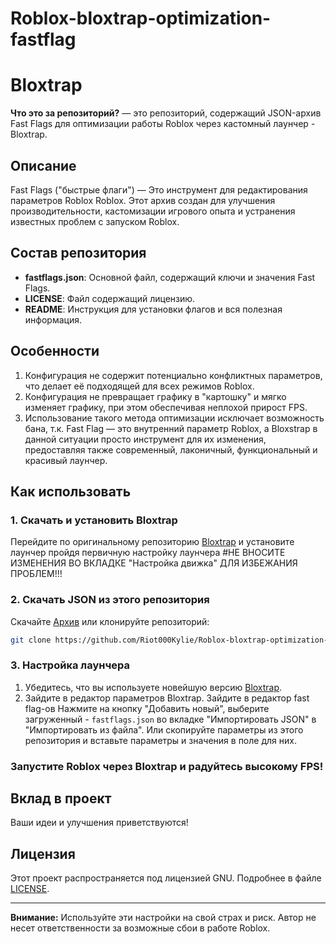 # Roblox-bloxtrap-optimization-fastflag
# Bloxtrap

**Что это за репозиторий?** — это репозиторий, содержащий JSON-архив Fast Flags для оптимизации работы Roblox через кастомный лаунчер - Bloxtrap.

## Описание
Fast Flags ("быстрые флаги") — Это инструмент для редактирования параметров Roblox Roblox. Этот архив создан для улучшения производительности, кастомизации игрового опыта и устранения известных проблем с запуском Roblox.

## Состав репозитория
- **fastflags.json**: Основной файл, содержащий ключи и значения Fast Flags.
- **LICENSE**: Файл содержащий лицензию.
- **README**: Инструкция для установки флагов и вся полезная информация.
## Особенности
1. Конфигурация не содержит потенциально конфликтных параметров, что делает её подходящей для всех режимов Roblox.
2. Конфигурация не превращает графику в "картошку" и мягко изменяет графику, при этом обеспечивая неплохой прирост FPS.
3. Использование такого метода оптимизации исключает возможность бана, т.к. Fast Flag — это внутренний параметр Roblox, а Bloxstrap в данной ситуации просто инструмент для их изменения, предоставляя также современный, лаконичный, функциональный и красивый лаунчер.
## Как использовать

### 1. Скачать и установить Bloxtrap
Перейдите по оригинальному репозиторию [Bloxtrap](https://github.com/bloxstraplabs/bloxstrap)
и установите лаунчер пройдя первичную настройку лаунчера
#НЕ ВНОСИТЕ ИЗМЕНЕНИЯ ВО ВКЛАДКЕ "Настройка движка" ДЛЯ ИЗБЕЖАНИЯ ПРОБЛЕМ!!!

### 2. Скачать JSON из этого репозитория
Скачайте [Архив](https://github.com/Riot000Kylie/Roblox-bloxtrap-optimization-fastflag/archive/refs/heads/main.zip)
              или 
                  клонируйте репозиторий:
```bash
git clone https://github.com/Riot000Kylie/Roblox-bloxtrap-optimization-fastflag
```

### 3. Настройка лаунчера
1. Убедитесь, что вы используете новейшую версию [Bloxtrap](https://github.com/bloxstraplabs/bloxstrap).
2. Зайдите в редактор параметров Bloxtrap.
   Зайдите в редактор fast flag-ов
     Нажмите на кнопку "Добавить новый", выберите загруженный - `fastflags.json` во вкладке "Импортировать JSON" в "Импортировать из файла".
     Или скопируйте параметры из этого репозитория и вставьте параметры и значения в поле для них.
   
### Запустите Roblox через Bloxtrap и радуйтесь высокому FPS!

## Вклад в проект
Ваши идеи и улучшения приветствуются!

## Лицензия
Этот проект распространяется под лицензией GNU. Подробнее в файле [LICENSE](LICENSE).

---

**Внимание:** Используйте эти настройки на свой страх и риск. Автор не несет ответственности за возможные сбои в работе Roblox.
